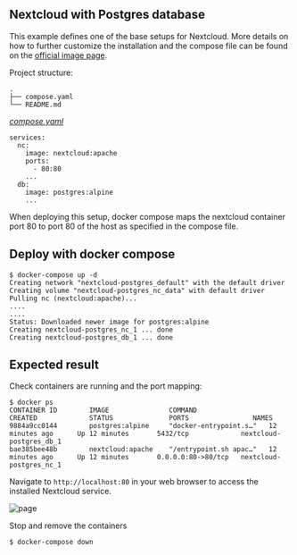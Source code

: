 ## Nextcloud with Postgres database

This example defines one of the base setups for Nextcloud. More details on how to
further customize the installation and the compose file can be found on the
[official image page](https://hub.docker.com/_/nextcloud).

Project structure:

```
.
├── compose.yaml
└── README.md
```

[_compose.yaml_](compose.yaml)

```
services:
  nc:
    image: nextcloud:apache
    ports:
      - 80:80
    ...
  db:
    image: postgres:alpine
    ...
```

When deploying this setup, docker compose maps the nextcloud container port 80 to
port 80 of the host as specified in the compose file.

## Deploy with docker compose

```
$ docker-compose up -d
Creating network "nextcloud-postgres_default" with the default driver
Creating volume "nextcloud-postgres_nc_data" with default driver
Pulling nc (nextcloud:apache)...
....
....
Status: Downloaded newer image for postgres:alpine
Creating nextcloud-postgres_nc_1 ... done
Creating nextcloud-postgres_db_1 ... done
```

## Expected result

Check containers are running and the port mapping:

```
$ docker ps
CONTAINER ID        IMAGE               COMMAND                  CREATED             STATUS              PORTS                NAMES
9884a9cc0144        postgres:alpine     "docker-entrypoint.s…"   12 minutes ago      Up 12 minutes       5432/tcp             nextcloud-postgres_db_1
bae385bee48b        nextcloud:apache    "/entrypoint.sh apac…"   12 minutes ago      Up 12 minutes       0.0.0.0:80->80/tcp   nextcloud-postgres_nc_1
```

Navigate to `http://localhost:80` in your web browser to access the installed
Nextcloud service.

![page](output.jpg)

Stop and remove the containers

```
$ docker-compose down
```
